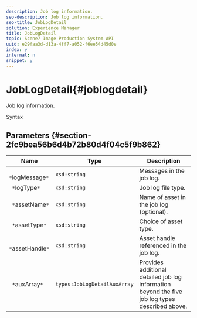 ```yaml
---
description: Job log information.
seo-description: Job log information.
seo-title: JobLogDetail
solution: Experience Manager
title: JobLogDetail
topic: Scene7 Image Production System API
uuid: e29faa3d-d13a-4ff7-a052-f6ee54d45d0e
index: y
internal: n
snippet: y
---
```


# JobLogDetail{#joblogdetail}

Job log information.

 Syntax 

## Parameters {#section-2fc9bea56b6d4b72b80d4f04c5f9b862}

|  Name  | Type  | Description  |
|---|---|---|
|  ` *`logMessage`*`  | `xsd:string`  | Messages in the job log.  |
|  ` *`logType`*`  | `xsd:string`  | Job log file type.  |
|  ` *`assetName`*`  | `xsd:string`  | Name of asset in the job log (optional).  |
|  ` *`assetType`*`  | `xsd:string`  | Choice of asset type.  |
|  ` *`assetHandle`*`  | `xsd:string`  | Asset handle referenced in the job log.  |
|  ` *`auxArray`*`  | `types:JobLogDetailAuxArray`  | Provides additional detailed job log information beyond the five job log types described above.  |

